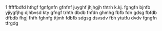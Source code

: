 1
fffffbdfd
hthgf
fgnfgnfn
gfnfnf
juyghf
jhjhgjh
thtrh
k.kj.
fgngfn
bjnfb
yjiygfjhg
djhbvsd
kty
gfngf
trhth
dbdb
fnfdn
ghmhg
fbfb
fdn
gdsg
fbfdb
dfbdb
fhgj
fhfh
fghnfg
ttjmh
fdbfb
sdgsg
dsvsdv
fbh
ytutfu
dvdv
fgngfn
tfrgdg
